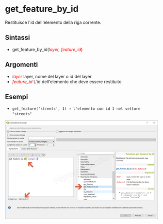 # get_feature_by_id

Restituisce l'id dell'elemento della riga corrente.

## Sintassi

* get_feature_by_id(*<span style="color:red;">layer</span>, <span style="color:red;">feature_id</span>*)

## Argomenti

* *<span style="color:red;">layer</span>* layer, nome del layer o id del layer
* *<span style="color:red;">feature_id</span>* L'id dell'elemento che deve essere restituito

## Esempi

* `get_feature('streets', 1) → l'elemento con id 1 nel vettore "streets"`


![](/img/record_e_attributi/get_feature_by_id1.png)
